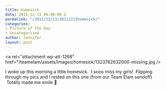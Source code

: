 ```yaml
---
title: homesick
date: 2011-12-13 00:00:00 Z
permalink: "/2011/12/13/20111213homesick/"
categories:
- Picture of the Day
- Uncategorized
author: Jennifer
layout: post
---
```


<a rel="attachment wp-att-1268" href="/teamelam/assets/images/homesick/1323762632000-missing.jpg /></a>

I woke up this morning a little homesick.  I sooo miss my girls!  Flipping through my pics and I rested on this one (from our Team Elam sendoff)  Totally made me smile 🙂
